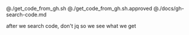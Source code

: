 @./get_code_from_gh.sh
@./get_code_from_gh.sh.approved
@./docs/gh-search-code.md

after we search code, don't jq so we see what we get
